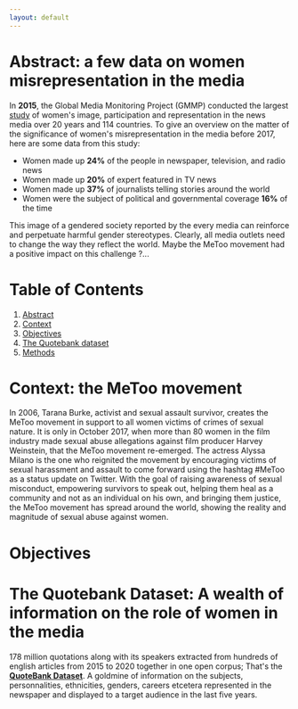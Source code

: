 ```yaml
---
layout: default
---
```


# <a name="abstract"></a> **Abstract**: a few data on women misrepresentation in the media 

In **2015**, the Global Media Monitoring Project (GMMP) conducted the largest [study](https://www.media-diversity.org/additional-files/Who_Makes_the_News_-_Global_Media_Monitoring_Project.pdf) of women's image, participation and representation in the news media over 20 years and 114 countries. To give an overview on the matter of the significance of women's misrepresentation in the media before 2017, here are some data from this study:

- Women made up **24%** of the people in newspaper, television, and radio news
- Women made up **20%** of expert featured in TV news
- Women made up **37%** of journalists telling stories around the world
- Women were the subject of political and governmental coverage **16%** of the time


This image of a gendered society reported by the every media can reinforce and perpetuate harmful gender stereotypes. Clearly, all media outlets need to change the way they reflect the world. Maybe the MeToo movement had a positive impact on this challenge ?...



# Table of Contents
1. [Abstract](#abstract)
2. [Context](#context)
3. [Objectives](#objectives)
5. [The Quotebank dataset](#quotebank)
6. [Methods](#methods)


# <a name="context"></a> Context: the MeToo movement 

In 2006, Tarana Burke, activist and sexual assault survivor, creates the MeToo movement in support to all women victims of crimes of sexual nature. It is only in October 2017, when more than 80 women in the film industry made sexual abuse allegations against film producer Harvey Weinstein, that the MeToo movement re-emerged. The actress Alyssa Milano is the one who reignited the movement by encouraging victims of sexual harassment and assault to come forward using the hashtag #MeToo as a status update on Twitter. With the goal of raising awareness of sexual misconduct, empowering survivors to speak out, helping them heal as a community and not as an individual on his own, and bringing them justice, the MeToo movement has spread around the world, showing the reality and magnitude of sexual abuse against women.

# <a name="objectives"></a> Objectives



# <a name="quotebank"></a> The Quotebank Dataset: A wealth of information on the role of women in the media

178 million quotations along with its speakers extracted from hundreds of english articles from 2015 to 2020 together in one open corpus; That's the [**QuoteBank Dataset**](https://dlab.epfl.ch/people/west/pub/Vaucher-Spitz-Catasta-West_WSDM-21.pdf). A goldmine of information on the subjects, personnalities, ethnicities, genders, careers etcetera represented in the newspaper and displayed to a target audience in the last five years. 

